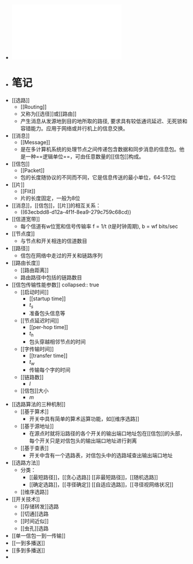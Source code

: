 - ![PC8.pdf](../assets/PC8_1676453364362_0.pdf)
- # 笔记
- [[选路]]
	- [[Routing]]
	- 又称为[[选径]]或[[路由]]
	- 产生消息从发源地到目的地所取的路径, 要求具有较低通讯延迟、无死锁和容错能力。应用于网络或并行机上的信息交换。
- [[消息]]
	- [[Message]]
	- 是在多计算机系统的处理节点之间传递包含数据和同步消息的信息包。他是一种==逻辑单位==，可由任意数量的[[信包]]构成。
- [[信包]]
	- [[Packet]]
	- 包的长度随协议的不同而不同，它是信息传送的最小单位，64-512位
- [[片]]
	- [[Flit]]
	- 片的长度固定，一般为8位
- [[消息]]，[[信包]]，[[片]]的相互关系：
	- ((63ecbdd8-d12a-4f1f-8ea9-279c759c68cd))
- [[信道宽带]]
	- 每个信道有w位宽和信号传输率 f = 1/t (t是时钟周期), b = wf bits/sec
- [[节点度]]
	- 与节点和开关相连的信道数目
- [[路径]]
	- 信包在网络中走过的开关和链路序列
- [[路由长度]]
	- [[路由距离]]
	- 路由路径中包括的链路数目
- [[信包传输性能参数]]
  collapsed:: true
	- [[启动时间]]
		- [[startup time]]
		- $t_s$
		- 准备包头信息等
	- [[节点延迟时间]]
		- [[per-hop time]]
		- $t_h$
		- 包头穿越相邻节点的时间
	- [[字传输时间]]
		- [[transfer time]]
		- $t_w$
		- 传输每个字的时间
	- [[链路数]]
		- $l$
	- [[信包]]大小
		- $m$
- [[选路算法的三种机制]]
	- [[基于算术]]
		- 开关中具有简单的算术运算功能，如[[维序选路]]
	- [[基于源地址]]
		- 在源点时就将沿路径的各个开关的输出端口地址包在[[信包]]的头部，每个开关只是对信包头的输出端口地址进行剥离
	- [[基于查表]]
		- 开关中含有一个选路表，对信包头中的选路域查出输出端口地址
- [[选路方法]]
	- 分类：
		- [[最短路径]]，[[贪心选路]]
		  [[非最短路径]]，[[随机选路]]
		- [[确定选路]]，[[寻径确定]]
		  [[自适应选路]]，[[寻径视网络状况]]
	- [[维序选路]]
- [[开关技术]]
	- [[存储转发]]选路
	- [[切通]]选路
	- [[时间近似]]
	- [[虫孔]]选路
- [[单一信包一到一传输]]
- [[一到多播送]]
- [[多到多播送]]
-